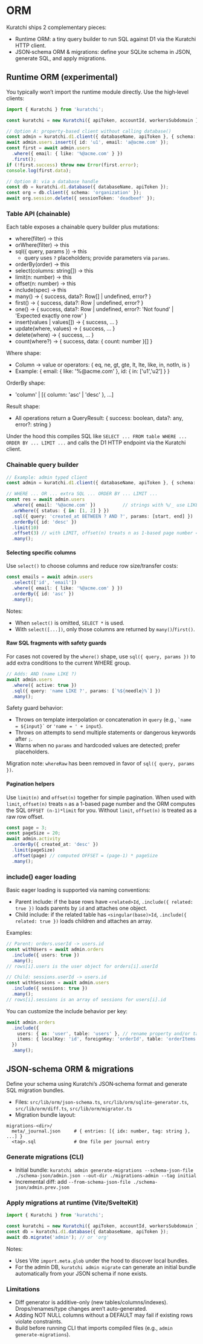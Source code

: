 # ORM

Kuratchi ships 2 complementary pieces:

- Runtime ORM: a tiny query builder to run SQL against D1 via the Kuratchi HTTP client.
- JSON‑schema ORM & migrations: define your SQLite schema in JSON, generate SQL, and apply migrations.

## Runtime ORM (experimental)

You typically won’t import the runtime module directly. Use the high‑level clients:

```ts
import { Kuratchi } from 'kuratchi';

const kuratchi = new Kuratchi({ apiToken, accountId, workersSubdomain });

// Option A: property-based client without calling database()
const admin = kuratchi.d1.client({ databaseName, apiToken }, { schema: 'admin' });
await admin.users.insert({ id: 'u1', email: 'a@acme.com' });
const first = await admin.users
  .where({ email: { like: '%@acme.com' } })
  .first();
if (!first.success) throw new Error(first.error);
console.log(first.data);

// Option B: via a database handle
const db = kuratchi.d1.database({ databaseName, apiToken });
const org = db.client({ schema: 'organization' });
await org.session.delete({ sessionToken: 'deadbeef' });

```

### Table API (chainable)

Each table exposes a chainable query builder plus mutations:

- where(filter) -> this
- orWhere(filter) -> this
- sql({ query, params }) -> this  
  - query uses `?` placeholders; provide parameters via `params`.
- orderBy(order) -> this
- select(columns: string[]) -> this
- limit(n: number) -> this
- offset(n: number) -> this
- include(spec) -> this
- many() -> { success, data?: Row[] | undefined, error? }
- first() -> { success, data?: Row | undefined, error? }
- one() -> { success, data?: Row | undefined, error?: 'Not found' | 'Expected exactly one row' }
- insert(values | values[]) -> { success, ... }
- update(where, values) -> { success, ... }
- delete(where) -> { success, ... }
- count(where?) -> { success, data: { count: number }[] }

Where shape:

- Column -> value or operators: { eq, ne, gt, gte, lt, lte, like, in, notIn, is }
- Example: { email: { like: '%@acme.com' }, id: { in: ['u1','u2'] } }

OrderBy shape:

- 'column' | [{ column: 'asc' | 'desc' }, ...]

Result shape:

- All operations return a QueryResult: { success: boolean, data?: any, error?: string }

Under the hood this compiles SQL like `SELECT ... FROM table WHERE ... ORDER BY ... LIMIT ...` and calls the D1 HTTP endpoint via the Kuratchi client.

### Chainable query builder

```ts
// Example: admin typed client
const admin = kuratchi.d1.client({ databaseName, apiToken }, { schema: 'admin' });

// WHERE ... OR ... extra SQL ... ORDER BY ... LIMIT ...
const res = await admin.users
  .where({ email: '%@acme.com' })          // strings with %/_ use LIKE automatically
  .orWhere({ status: { in: [1, 2] } })
  .sql({ query: 'created_at BETWEEN ? AND ?', params: [start, end] })
  .orderBy({ id: 'desc' })
  .limit(10)
  .offset(3) // with LIMIT, offset(n) treats n as 1-based page number => OFFSET (n-1)*LIMIT
  .many();
```

#### Selecting specific columns

Use `select()` to choose columns and reduce row size/transfer costs:

```ts
const emails = await admin.users
  .select(['id', 'email'])
  .where({ email: { like: '%@acme.com' } })
  .orderBy({ id: 'asc' })
  .many();
```

Notes:

- When `select()` is omitted, `SELECT *` is used.
- With `select([...])`, only those columns are returned by `many()`/`first()`.

#### Raw SQL fragments with safety guards

For cases not covered by the `where()` shape, use `sql({ query, params })` to add extra conditions to the current WHERE group.

```ts
// Adds: AND (name LIKE ?)
await admin.users
  .where({ active: true })
  .sql({ query: 'name LIKE ?', params: [`%${needle}%`] })
  .many();
```

Safety guard behavior:

- Throws on template interpolation or concatenation in `query` (e.g., `` `name = ${input}` `` or `'name = ' + input`).
- Throws on attempts to send multiple statements or dangerous keywords after `;`.
- Warns when no `params` and hardcoded values are detected; prefer placeholders.

Migration note: `whereRaw` has been removed in favor of `sql({ query, params })`.

#### Pagination helpers

Use `limit(n)` and `offset(n)` together for simple pagination. When used with `limit`, `offset(n)` treats `n` as a 1-based page number and the ORM computes the SQL `OFFSET (n-1)*limit` for you. Without `limit`, `offset(n)` is treated as a raw row offset.

```ts
const page = 3;
const pageSize = 20;
await admin.activity
  .orderBy({ created_at: 'desc' })
  .limit(pageSize)
  .offset(page) // computed OFFSET = (page-1) * pageSize
  .many();
```

### include() eager loading

Basic eager loading is supported via naming conventions:

- Parent include: if the base rows have `<related>Id`, `.include({ related: true })` loads parents by `id` and attaches one object.
- Child include: if the related table has `<singular(base)>Id`, `.include({ related: true })` loads children and attaches an array.

Examples:

```ts
// Parent: orders.userId -> users.id
const withUsers = await admin.orders
  .include({ users: true })
  .many();
// rows[i].users is the user object for orders[i].userId

// Child: sessions.userId -> users.id
const withSessions = await admin.users
  .include({ sessions: true })
  .many();
// rows[i].sessions is an array of sessions for users[i].id
```

You can customize the include behavior per key:

```ts
await admin.orders
  .include({
    users: { as: 'user', table: 'users' }, // rename property and/or target table
    items: { localKey: 'id', foreignKey: 'orderId', table: 'orderItems' }, // child side
  })
  .many();
```


## JSON‑schema ORM & migrations

Define your schema using Kuratchi’s JSON‑schema format and generate SQL migration bundles.

- Files: `src/lib/orm/json-schema.ts`, `src/lib/orm/sqlite-generator.ts`, `src/lib/orm/diff.ts`, `src/lib/orm/migrator.ts`
- Migration bundle layout:

```
migrations-<dir>/
  meta/_journal.json     # { entries: [{ idx: number, tag: string }, ...] }
  <tag>.sql              # One file per journal entry
```

### Generate migrations (CLI)

- Initial bundle: `kuratchi admin generate-migrations --schema-json-file ./schema-json/admin.json --out-dir ./migrations-admin --tag initial`
- Incremental diff: add `--from-schema-json-file ./schema-json/admin.prev.json`

### Apply migrations at runtime (Vite/SvelteKit)

```ts
import { Kuratchi } from 'kuratchi';

const kuratchi = new Kuratchi({ apiToken, accountId, workersSubdomain });
const db = kuratchi.d1.database({ databaseName, apiToken });
await db.migrate('admin'); // or 'org'
```

Notes:

- Uses Vite `import.meta.glob` under the hood to discover local bundles.
- For the admin DB, `kuratchi admin migrate` can generate an initial bundle automatically from your JSON schema if none exists.

### Limitations

- Diff generator is additive-only (new tables/columns/indexes). Drops/renames/type changes aren’t auto-generated.
- Adding NOT NULL columns without a DEFAULT may fail if existing rows violate constraints.
- Build before running CLI that imports compiled files (e.g., `admin generate-migrations`).
